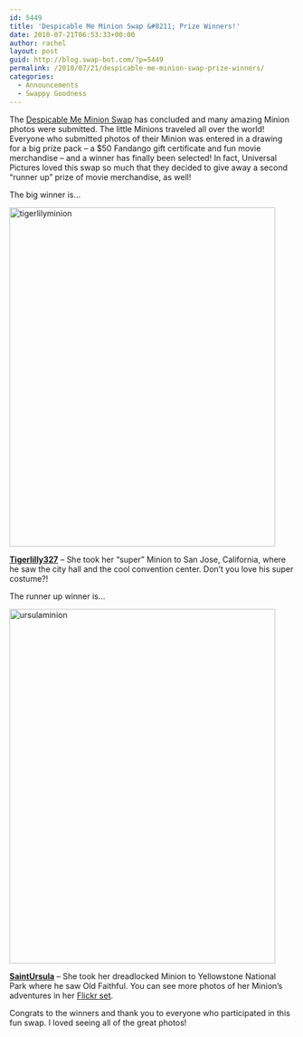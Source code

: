 ```yaml
---
id: 5449
title: 'Despicable Me Minion Swap &#8211; Prize Winners!'
date: 2010-07-21T06:53:33+00:00
author: rachel
layout: post
guid: http://blog.swap-bot.com/?p=5449
permalink: /2010/07/21/despicable-me-minion-swap-prize-winners/
categories:
  - Announcements
  - Swappy Goodness
---
```

The [Despicable Me Minion Swap](http://www.swap-bot.com/swap/show/64668) has concluded and many amazing Minion photos were submitted. The little Minions traveled all over the world! Everyone who submitted photos of their Minion was entered in a drawing for a big prize pack &#8211; a $50 Fandango gift certificate and fun movie merchandise &#8211; and a winner has finally been selected! In fact, Universal Pictures loved this swap so much that they decided to give away a second &#8220;runner up&#8221; prize of movie merchandise, as well!

The big winner is&#8230;

<img src="http://blog.swap-bot.com/wp-content/uploads/2010/07/tigerlilyminion.jpg" alt="tigerlilyminion" title="tigerlilyminion" width="470" height="600" class="aligncenter size-full wp-image-5450" srcset="http://blog.swap-bot.com/wp-content/uploads/2010/07/tigerlilyminion-235x300.jpg 235w, http://blog.swap-bot.com/wp-content/uploads/2010/07/tigerlilyminion.jpg 470w" sizes="(max-width: 470px) 100vw, 470px" />

[**Tigerlilly327**](http://www.swap-bot.com/user:tigerlilly327) &#8211; She took her &#8220;super&#8221; Minion to San Jose, California, where he saw the city hall and the cool convention center. Don&#8217;t you love his super costume?!

The runner up winner is&#8230;

[<img src="http://blog.swap-bot.com/wp-content/uploads/2010/07/ursulaminion.jpg" alt="ursulaminion" title="ursulaminion" width="470" height="627" class="aligncenter size-full wp-image-5451" />](http://www.flickr.com/photos/ursa_major/4773387540/)

[**SaintUrsula**](http://www.swap-bot.com/user:SaintUrsula) &#8211; She took her dreadlocked Minion to Yellowstone National Park where he saw Old Faithful. You can see more photos of her Minion&#8217;s adventures in her [Flickr set](http://www.flickr.com/photos/ursa_major/sets/72157624036200859/with/4773387540/). 

Congrats to the winners and thank you to everyone who participated in this fun swap. I loved seeing all of the great photos!